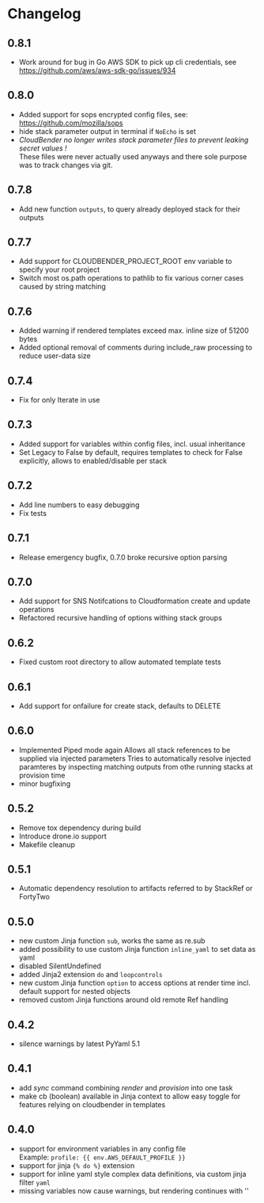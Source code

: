 # Changelog

## 0.8.1
- Work around for bug in Go AWS SDK to pick up cli credentials, see https://github.com/aws/aws-sdk-go/issues/934

## 0.8.0
- Added support for sops encrypted config files, see: https://github.com/mozilla/sops
- hide stack parameter output in terminal if `NoEcho` is set
- *CloudBender no longer writes stack parameter files to prevent leaking secret values !*  
  These files were never actually used anyways and there sole purpose was to track changes via git.

## 0.7.8
- Add new function `outputs`, to query already deployed stack for their outputs

## 0.7.7
- Add support for CLOUDBENDER_PROJECT_ROOT env variable to specify your root project
- Switch most os.path operations to pathlib to fix various corner cases caused by string matching

## 0.7.6
- Added warning if rendered templates exceed max. inline size of 51200 bytes
- Added optional removal of comments during include_raw processing to reduce user-data size

## 0.7.4
- Fix for only Iterate in use

## 0.7.3
- Added support for variables within config files, incl. usual inheritance
- Set Legacy to False by default, requires templates to check for False explicitly, allows to enabled/disable per stack

## 0.7.2
- Add line numbers to easy debugging
- Fix tests

## 0.7.1
- Release emergency bugfix, 0.7.0 broke recursive option parsing

## 0.7.0
- Add support for SNS Notifcations to Cloudformation create and update operations
- Refactored recursive handling of options withing stack groups

## 0.6.2
- Fixed custom root directory to allow automated template tests

## 0.6.1
- Add support for onfailure for create stack, defaults to DELETE

## 0.6.0
- Implemented Piped mode again
  Allows all stack references to be supplied via injected parameters
  Tries to automatically resolve injected paramteres by inspecting matching outputs from othe running stacks at provision time
- minor bugfixing

## 0.5.2
- Remove tox dependency during build
- Introduce drone.io support
- Makefile cleanup

## 0.5.1
- Automatic dependency resolution to artifacts referred to by StackRef or FortyTwo

## 0.5.0
- new custom Jinja function `sub`, works the same as re.sub
- added possibility to use custom Jinja function `inline_yaml` to set data as yaml
- disabled SilentUndefined
- added Jinja2 extension `do` and `loopcontrols`
- new custom Jinja function `option` to access options at render time incl. default support for nested objects
- removed custom Jinja functions around old remote Ref handling

## 0.4.2
- silence warnings by latest PyYaml 5.1

## 0.4.1
- add *sync* command combining *render* and *provision* into one task
- make cb (boolean) available in Jinja context to allow easy toggle for features relying on cloudbender in templates

## 0.4.0
- support for environment variables in any config file  
  Example: `profile: {{ env.AWS_DEFAULT_PROFILE }}`
- support for jinja `{% do %}` extension
- support for inline yaml style complex data definitions, via custom jinja filter `yaml`
- missing variables now cause warnings, but rendering continues with ''
